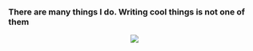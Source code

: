 ### There are many things I do. Writing cool things is not one of them
<div align = "center">
  <img src="https://github.com/Taggagii/Taggagii/blob/main/Ordering%20a%20tab%20%E2%80%94%20Simpsons.gif")/>
 </div>
